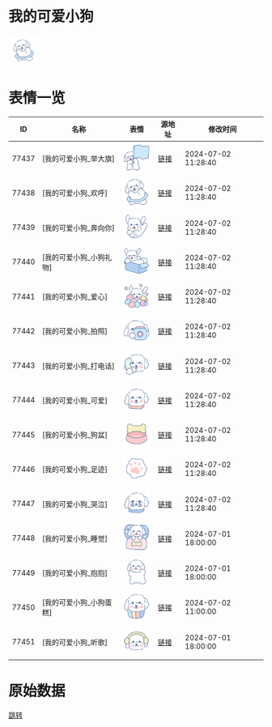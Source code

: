 # 我的可爱小狗

<img src="./cover.png" height="60" alt="cover" />

# 表情一览

|ID|名称|表情|源地址|修改时间|
|----|----|----|----|----|
|77437|[我的可爱小狗_举大旗]|<img src="./pic/077437_%5B我的可爱小狗_举大旗%5D.png" height="60" alt="举大旗"/>|[链接](https://i0.hdslb.com/bfs/garb/5bee080cd8742083336ce104a87b1adab99396f4.png)|2024-07-02 11:28:40|
|77438|[我的可爱小狗_欢呼]|<img src="./pic/077438_%5B我的可爱小狗_欢呼%5D.png" height="60" alt="欢呼"/>|[链接](https://i0.hdslb.com/bfs/garb/a013078360f78fa23a422f2f6a31330c23e21b9b.png)|2024-07-02 11:28:40|
|77439|[我的可爱小狗_奔向你]|<img src="./pic/077439_%5B我的可爱小狗_奔向你%5D.png" height="60" alt="奔向你"/>|[链接](https://i0.hdslb.com/bfs/garb/d7da7a4ea5c3a482c1342c093fbd831d68850de0.png)|2024-07-02 11:28:40|
|77440|[我的可爱小狗_小狗礼物]|<img src="./pic/077440_%5B我的可爱小狗_小狗礼物%5D.png" height="60" alt="小狗礼物"/>|[链接](https://i0.hdslb.com/bfs/garb/02142a40cc56c60538863eca55f4700aed2ddbb1.png)|2024-07-02 11:28:40|
|77441|[我的可爱小狗_爱心]|<img src="./pic/077441_%5B我的可爱小狗_爱心%5D.png" height="60" alt="爱心"/>|[链接](https://i0.hdslb.com/bfs/garb/644efe8557464832f1b5a7b3bca2e9b1a4a42aa0.png)|2024-07-02 11:28:40|
|77442|[我的可爱小狗_拍照]|<img src="./pic/077442_%5B我的可爱小狗_拍照%5D.png" height="60" alt="拍照"/>|[链接](https://i0.hdslb.com/bfs/garb/3087b5f274886ad6f6ccebfc2a73b70c83e6e829.png)|2024-07-02 11:28:40|
|77443|[我的可爱小狗_打电话]|<img src="./pic/077443_%5B我的可爱小狗_打电话%5D.png" height="60" alt="打电话"/>|[链接](https://i0.hdslb.com/bfs/garb/c873d889b4313c3a3f84ae1d57e0877b2af1e1d9.png)|2024-07-02 11:28:40|
|77444|[我的可爱小狗_可爱]|<img src="./pic/077444_%5B我的可爱小狗_可爱%5D.png" height="60" alt="可爱"/>|[链接](https://i0.hdslb.com/bfs/garb/e559666c87e4c5c4aad0251192a8aa8a38aaa203.png)|2024-07-02 11:28:40|
|77445|[我的可爱小狗_狗盆]|<img src="./pic/077445_%5B我的可爱小狗_狗盆%5D.png" height="60" alt="狗盆"/>|[链接](https://i0.hdslb.com/bfs/garb/b6a130da47d6d4c7571480335bc4c2c3d11a90a0.png)|2024-07-02 11:28:40|
|77446|[我的可爱小狗_足迹]|<img src="./pic/077446_%5B我的可爱小狗_足迹%5D.png" height="60" alt="足迹"/>|[链接](https://i0.hdslb.com/bfs/garb/1f73dcb11028b00977d89bf90f3008123f9ad908.png)|2024-07-02 11:28:40|
|77447|[我的可爱小狗_哭泣]|<img src="./pic/077447_%5B我的可爱小狗_哭泣%5D.png" height="60" alt="哭泣"/>|[链接](https://i0.hdslb.com/bfs/garb/c6e9073b31925b6aee4194e9adfbae9907265958.png)|2024-07-02 11:28:40|
|77448|[我的可爱小狗_睡觉]|<img src="./pic/077448_%5B我的可爱小狗_睡觉%5D.png" height="60" alt="睡觉"/>|[链接](https://i0.hdslb.com/bfs/garb/ea20705276686352c944a45eed8728e0295be8c5.png)|2024-07-01 18:00:00|
|77449|[我的可爱小狗_抱抱]|<img src="./pic/077449_%5B我的可爱小狗_抱抱%5D.png" height="60" alt="抱抱"/>|[链接](https://i0.hdslb.com/bfs/garb/c2ea89fb9697dcb5e81a8d994c7aa8c3cfa9f744.png)|2024-07-01 18:00:00|
|77450|[我的可爱小狗_小狗蛋糕]|<img src="./pic/077450_%5B我的可爱小狗_小狗蛋糕%5D.png" height="60" alt="小狗蛋糕"/>|[链接](https://i0.hdslb.com/bfs/garb/a2052a34aa04cec6cdda150285c7d823789631b0.png)|2024-07-02 11:00:00|
|77451|[我的可爱小狗_听歌]|<img src="./pic/077451_%5B我的可爱小狗_听歌%5D.png" height="60" alt="听歌"/>|[链接](https://i0.hdslb.com/bfs/garb/ea6a24c04f583801bdbf199a1e2d847d240d96e3.png)|2024-07-01 18:00:00|

# 原始数据

[跳转](./raw.json)

